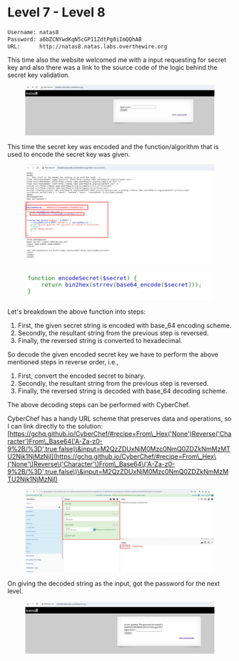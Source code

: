 # Level 7 - Level 8

```
Username: natas8
Password: a6bZCNYwdKqN5cGP11ZdtPg0iImQQhAB
URL:      http://natas8.natas.labs.overthewire.org
```

This time also the website welcomed me with a input requesting for secret key and also there was a link to the source code of the logic behind the secret key validation.

<figure><img src="../.gitbook/assets/image (34).png" alt=""><figcaption></figcaption></figure>

This time the secret key was encoded and the function/algorithm that is used to encode the secret key was given.&#x20;

<figure><img src="../.gitbook/assets/image (35).png" alt=""><figcaption></figcaption></figure>

<figure><img src="../.gitbook/assets/image (36).png" alt=""><figcaption></figcaption></figure>

Let's breakdown the above function into steps:

1. First, the given secret string is encoded with base\_64 encoding scheme.
2. Secondly, the resultant string from the previous step is reversed.
3. Finally, the reversed string is converted to hexadecimal.

So decode the given encoded secret key we have to perform the above mentioned steps in reverse order, i.e.,

1. First, convert the encoded secret to binary.
2. Secondly, the resultant string from the previous step is reversed.
3. Finally, the reversed string is decoded with base\_64 decoding scheme.

The above decoding steps can be performed with CyberChef.

CyberChef has a handy URL scheme that preserves data and operations, so I can link directly to the solution: [https://gchq.github.io/CyberChef/#recipe=From\_Hex('None')Reverse('Character')From\_Base64('A-Za-z0-9%2B/%3D',true,false)\&input=M2QzZDUxNjM0Mzc0NmQ0ZDZkNmMzMTU2Njk1NjMzNjI](https://gchq.github.io/CyberChef/#recipe=From\_Hex\('None'\)Reverse\('Character'\)From\_Base64\('A-Za-z0-9%2B/%3D',true,false\)\&input=M2QzZDUxNjM0Mzc0NmQ0ZDZkNmMzMTU2Njk1NjMzNjI)

<figure><img src="../.gitbook/assets/image (37).png" alt=""><figcaption></figcaption></figure>

On giving the decoded string as the input, got the password for the next level.

<figure><img src="../.gitbook/assets/image (42).png" alt=""><figcaption></figcaption></figure>
